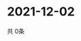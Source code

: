 # 2021-12-02
  共 0条

  <!-- BEGIN -->
  <!-- 最后更新时间Thu Dec 02 2021 22:03:32 GMT+0000 (Coordinated Universal Time) -->
  
  <!-- END -->
  
  